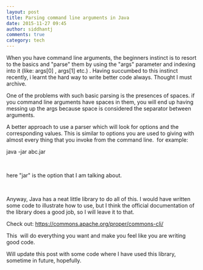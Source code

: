 ```yaml
---
layout: post
title: Parsing command line arguments in Java
date: 2015-11-27 09:45
author: siddhantj
comments: true
category: tech
---
```

When you have command line arguments, the beginners instinct is to resort to the basics and "parse" them by using the "args" parameter and indexing into it (like: args[0] , args[1] etc.) . Having succumbed to this instinct recently, i learnt the hard way to write better code always. Thought I must archive.

One of the problems with such basic parsing is the presences of spaces. if you command line arguments have spaces in them, you will end up having messing up the args because space is considered the separator between arguments.

A better approach to use a parser which will look for options and the corresponding values. This is similar to options you are used to giving with almost every thing that you invoke from the command line.  for example:

java -jar abc.jar

&nbsp;

here "jar" is the option that I am talking about.

&nbsp;

Anyway, Java has a neat little library to do all of this. I would have written some code to illustrate how to use, but I think the official documentation of the library does a good job, so I will leave it to that.

Check out: <a href="https://commons.apache.org/proper/commons-cli/">https://commons.apache.org/proper/commons-cli/</a>

This  will do everything you want and make you feel like you are writing good code.

Will update this post with some code where I have used this library, sometime in future, hopefully.

&nbsp;

